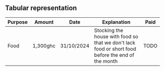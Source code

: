 
## Tabular representation


| Purpose | Amount | Date | Explanation |Paid |
|---|---|---|---|---|
| Food | 1,300ghc | 31/10/2024 | Stocking the house with food so that we don't lack food or short food before the end of the month | TODO 